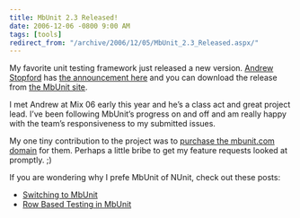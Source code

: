 ```yaml
---
title: MbUnit 2.3 Released!
date: 2006-12-06 -0800 9:00 AM
tags: [tools]
redirect_from: "/archive/2006/12/05/MbUnit_2.3_Released.aspx/"
---
```


My favorite unit testing framework just released a new version. [Andrew
Stopford](http://weblogs.asp.net/astopford/ "Andrew Stopford's blog")
has [the announcement
here](http://weblogs.asp.net/astopford/archive/2006/12/07/mbunit-2-3-rtm.aspx?CommentPosted=true#commentmessage "MbUnit Announcement") and
you can download the release from [the MbUnit
site](http://www.mbunit.com/ "MbUnit.com").

I met Andrew at Mix 06 early this year and he’s a class act and great
project lead. I’ve been following MbUnit’s progress on and off and am
really happy with the team’s responsiveness to my submitted issues.

My one tiny contribution to the project was to [purchase the mbunit.com
domain](https://haacked.com/archive/2006/06/05/IntroducingMBUnit.com.aspx "Introducing MbUnit.com")
for them. Perhaps a little bribe to get my feature requests looked at
promptly. ;)

If you are wondering why I prefe MbUnit of NUnit, check out these posts:

-   [Switching to
    MbUnit](https://haacked.com/archive/2005/10/18/SwitchingToMbUnit.aspx "switching to MbUnit")
-   [Row Based Testing in
    MbUnit](https://haacked.com/archive/2004/10/20/Row_Based_Testing.aspx "Row Testing")


